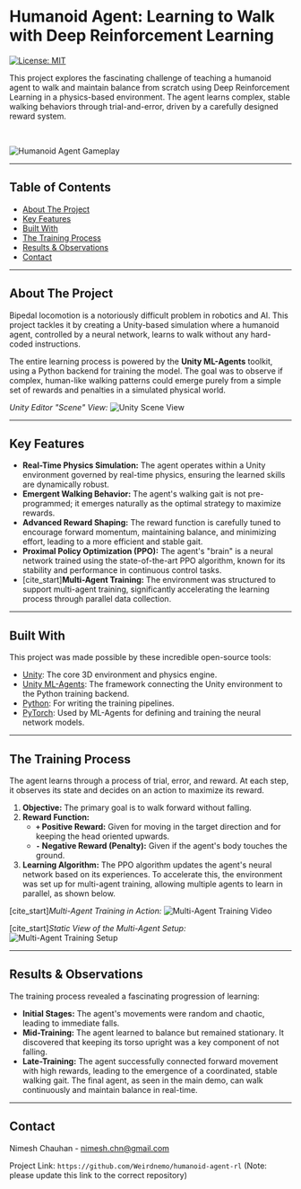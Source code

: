 # Humanoid Agent: Learning to Walk with Deep Reinforcement Learning

[![License: MIT](https://img.shields.io/badge/License-MIT-yellow.svg)](https://opensource.org/licenses/MIT)

This project explores the fascinating challenge of teaching a humanoid agent to walk and maintain balance from scratch using Deep Reinforcement Learning in a physics-based environment. The agent learns complex, stable walking behaviors through trial-and-error, driven by a carefully designed reward system.

<br>

![Humanoid Agent Gameplay](./walker-showcase/ML-walker(game).gif)

---

## Table of Contents

- [About The Project](#about-the-project)
- [Key Features](#key-features)
- [Built With](#built-with)
- [The Training Process](#the-training-process)
- [Results & Observations](#results--observations)
- [Contact](#contact)

---

## About The Project

Bipedal locomotion is a notoriously difficult problem in robotics and AI. This project tackles it by creating a Unity-based simulation where a humanoid agent, controlled by a neural network, learns to walk without any hard-coded instructions.

The entire learning process is powered by the **Unity ML-Agents** toolkit, using a Python backend for training the model. The goal was to observe if complex, human-like walking patterns could emerge purely from a simple set of rewards and penalties in a simulated physical world.

*Unity Editor "Scene" View:*
![Unity Scene View](./ML-Walker(scene).gif)

---

## Key Features

- **Real-Time Physics Simulation:** The agent operates within a Unity environment governed by real-time physics, ensuring the learned skills are dynamically robust.
- **Emergent Walking Behavior:** The agent's walking gait is not pre-programmed; it emerges naturally as the optimal strategy to maximize rewards.
- **Advanced Reward Shaping:** The reward function is carefully tuned to encourage forward momentum, maintaining balance, and minimizing effort, leading to a more efficient and stable gait.
- **Proximal Policy Optimization (PPO):** The agent's "brain" is a neural network trained using the state-of-the-art PPO algorithm, known for its stability and performance in continuous control tasks.
- [cite_start]**Multi-Agent Training:** The environment was structured to support multi-agent training, significantly accelerating the learning process through parallel data collection.

---

## Built With

This project was made possible by these incredible open-source tools:

* [Unity](https://unity.com/): The core 3D environment and physics engine.
* [Unity ML-Agents](https://github.com/Unity-Technologies/ml-agents): The framework connecting the Unity environment to the Python training backend.
* [Python](https://www.python.org/): For writing the training pipelines.
* [PyTorch](https://pytorch.org/): Used by ML-Agents for defining and training the neural network models.

---

## The Training Process

The agent learns through a process of trial, error, and reward. At each step, it observes its state and decides on an action to maximize its reward.

1.  **Objective:** The primary goal is to walk forward without falling.
2.  **Reward Function:**
    * **`+` Positive Reward:** Given for moving in the target direction and for keeping the head oriented upwards.
    * **`-` Negative Reward (Penalty):** Given if the agent's body touches the ground.
3.  **Learning Algorithm:** The PPO algorithm updates the agent's neural network based on its experiences. To accelerate this, the environment was set up for multi-agent training, allowing multiple agents to learn in parallel, as shown below.

[cite_start]*Multi-Agent Training in Action:*
![Multi-Agent Training Video](./ML-walker(multi%20agent%20video).gif)

[cite_start]*Static View of the Multi-Agent Setup:*
![Multi-Agent Training Setup](./ML-walker(multi%20agent%20view).png)

---

## Results & Observations

The training process revealed a fascinating progression of learning:

-   **Initial Stages:** The agent's movements were random and chaotic, leading to immediate falls.
-   **Mid-Training:** The agent learned to balance but remained stationary. It discovered that keeping its torso upright was a key component of not falling.
-   **Late-Training:** The agent successfully connected forward movement with high rewards, leading to the emergence of a coordinated, stable walking gait. The final agent, as seen in the main demo, can walk continuously and maintain balance in real-time.

---

## Contact

Nimesh Chauhan - [nimesh.chn@gmail.com](mailto:nimesh.chn@gmail.com)

Project Link: `https://github.com/Weirdnemo/humanoid-agent-rl` (Note: please update this link to the correct repository)
